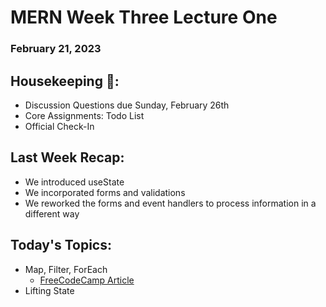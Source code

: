 # MERN Week Three Lecture One
### February 21, 2023

## Housekeeping 🧹:
- Discussion Questions due Sunday, February 26th
- Core Assignments: Todo List
- Official Check-In

## Last Week Recap:
- We introduced useState
- We incorporated forms and validations
- We reworked the forms and event handlers to process information in a different way

## Today's Topics:
- Map, Filter, ForEach
    - [FreeCodeCamp Article](https://www.freecodecamp.org/news/4-main-differences-between-foreach-and-map/)
- Lifting State